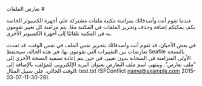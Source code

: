 تعارض الملفات #

عندما تقوم أنت وأصدقائك بمزامنة مكتبة ملفات مشتركة على أجهزة الكمبيوتر الخاصة بكم، يمكنكم إضافة وحذف وتحرير الملفات في المكتبة معًا. يتم مزامنة كل تغيير تقومون به في المكتبة تلقائيًا إلى أجهزة الكمبيوتر الأخرى.

في بعض الأحيان، قد تقوم أنت وأصدقائك بتحرير نفس الملف في نفس الوقت. قد تحدث تعارضات بين التغييرات التي تقومون بها. في هذه الحالة، سيحتفظ Seafile بالنسخة الأولى المتزامنة في السحابة بدون تغيير، في حين يتم إعادة تسمية النسخة الأخرى إلى "ملف تعارض". وينتهي اسم ملف التعارض بعنوان البريد الإلكتروني للمؤلف، بالإضافة إلى الوقت الحالي، على سبيل المثال: test.txt (SFConflict name@example.com 2015-03-07-11-30-28).
